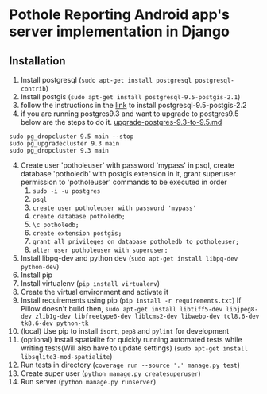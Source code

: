 # Pothole Reporting Android app's server implementation in Django

## Installation
1. Install postgresql (`sudo apt-get install postgresql postgresql-contrib`)
2. Install postgis (`sudo apt-get install postgresql-9.5-postgis-2.1`)
3. follow the instructions in the [link]( http://trac.osgeo.org/postgis/wiki/UsersWikiPostGIS22UbuntuPGSQL95Apt ) to install postgresql-9.5-postgis-2.2  
4. if you are running postgres9.3 and want to upgrade to postgres9.5 below are the steps to do it. [upgrade-postgres-9.3-to-9.5.md](https://gist.github.com/johanndt/6436bfad28c86b28f794)
```
sudo pg_dropcluster 9.5 main --stop
sudo pg_upgradecluster 9.3 main
sudo pg_dropcluster 9.3 main
```
4. Create user 'potholeuser' with password 'mypass' in psql, create database 'potholedb' with postgis extension in it, grant superuser permission to 'potholeuser'
commands to be executed in order
   1. `sudo -i -u postgres`
   2. `psql`
   3. `create user potholeuser with password 'mypass'`
   4. `create database potholedb;`
   5. `\c potholedb;`
   6. `create extension postgis;`
   7. `grant all privileges on database potholedb to potholeuser;`
   8. `alter user potholeuser with superuser;`
4. Install libpq-dev and python dev (`sudo apt-get install libpq-dev python-dev`)
5. Install pip
6. Install virtualenv (`pip install virtualenv`)
7. Create the virtual environment and activate it
8. Install requirements using pip (`pip install -r requirements.txt`)
If Pillow doesn't build then, `sudo apt-get install libtiff5-dev libjpeg8-dev zlib1g-dev libfreetype6-dev liblcms2-dev libwebp-dev tcl8.6-dev tk8.6-dev python-tk`
9. (local) Use pip to install `isort`, `pep8` and `pylint` for development
10. (optional) Install spatialite for quickly running automated tests while writing tests(Will also have to update settings) (`sudo apt-get install libsqlite3-mod-spatialite`)
11. Run tests in directory (`coverage run --source '.' manage.py test`)
12. Create super user (`python manage.py createsuperuser`)
13. Run server (`python manage.py runserver`)

